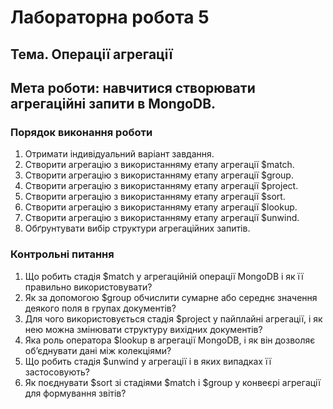 # **Лабораторна робота 5**

## **Тема**. Операції агрегації

## **Мета роботи**: навчитися створювати агрегаційні запити в MongoDB.

### Порядок виконання роботи

1. Отримати індивідуальний варіант завдання.
2. Створити агрегацію з використанняму етапу агрегації $match. 
3. Створити агрегацію з використанняму етапу агрегації $group. 
4. Створити агрегацію з використанняму етапу агрегації $project. 
5. Створити агрегацію з використанняму етапу агрегації $sort. 
6. Створити агрегацію з використанняму етапу агрегації $lookup.
7. Створити агрегацію з використанняму етапу агрегації $unwind. 
7. Обґрунтувати вибір структури агрегаційних запитів.


### Контрольні питання
1. Що робить стадія $match у агрегаційній операції MongoDB і як її правильно використовувати?
2. Як за допомогою $group обчислити сумарне або середнє значення деякого поля в групах документів?
3. Для чого використовується стадія $project у пайплайні агрегації, і як нею можна змінювати структуру вихідних документів?
4. Яка роль оператора $lookup в агрегації MongoDB, і як він дозволяє об’єднувати дані між колекціями?
5. Що робить стадія $unwind у агрегації і в яких випадках її застосовують?
6. Як поєднувати $sort зі стадіями $match і $group у конвеєрі агрегації для формування звітів?
